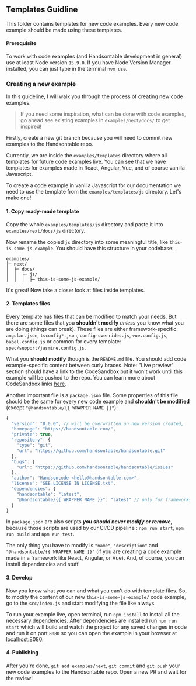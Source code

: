 ## Templates Guidline

This folder contains templates for new code examples. Every new code example should be made using these templates. 

#### Prerequisite
To work with code examples (and Handsontable development in general) use at least Node version `15.9.0`. If you have Node Version Manager installed, you can just type in the terminal `nvm use`.

### Creating a new example

In this guideline, I will walk you through the process of creating new code examples. 

> If you need some inspiration, what can be done with code examples, go ahead see existing examples in `examples/next/docs/` to get inspired!

Firstly, create a new git branch because you will need to commit new examples to the Handsontable repo.

Currently, we are inside the `examples/templates` directory where all templates for future code examples live. You can see that we have templates for examples made in React, Angular, Vue, and of course vanilla Javascript.

To create a code example in vanilla Javascript for our documentation we need to use the template from the `examples/templates/js` directory. Let's make one!

#### 1. Copy ready-made template

Copy the whole `examples/templates/js` directory and paste it into `examples/next/docs/js` directory.

Now rename the copied `js` directory into some meaningful title, like `this-is-some-js-example`. You should have this structure in your codebase:

```
examples/
├─ next/
│  ├─ docs/
│  │  ├─ js/
│  │  │  ├─ this-is-some-js-example/
```

It's great! Now take a closer look at files inside templates.

#### 2. Templates files

Every template has files that can be modified to match your needs. But there are some files that you **shouldn't modify** *unless* you know what you are doing (things can break). These files are either framework-specific: `angular.json`, `tsconfig*.json`, `config-overrides.js`, `vue.config.js`, `babel.config.js` or common for every template: `spec/support/jasmine.config.js`.

What you **should modify** though is the `README.md` file. You should add code example-specific content between curly braces. Note: "Live preview" section should have a link to the CodeSandbox but it won't work until this example will be pushed to the repo. You can learn more about CodeSandbox links [here](../#live-on-production).

Another important file is a `package.json` file. Some properties of this file should be the same for every new code example and **shouldn't be modified** (except `"@handsontable/{{ WRAPPER NAME }}"`):

```javascript
{
  "version": "0.0.0", // will be overwritten on new version created,
  "homepage": "https://handsontable.com/",
  "private": true,
  "repository": {
    "type": "git",
    "url": "https://github.com/handsontable/handsontable.git"
  },
  "bugs": {
    "url": "https://github.com/handsontable/handsontable/issues"
  },
  "author": "Handsoncode <hello@handsontable.com>",
  "license": "SEE LICENSE IN LICENSE.txt",
  "dependencies": {
    "handsontable": "latest",
    "@handsontable/{{ WRAPPER NAME }}": "latest" // only for frameworks, e.g. "@handsontable/react": "latest"
  }
}
```

In `package.json` are also scripts ***you should never modify or remove***, because those scripts are used by our CI/CD pipeline : `npm run start`, `npm run build` and `npm run test`.

The only thing you have to modify is `"name"`, `"description"` and `"@handsontable/{{ WRAPPER NAME }}"` (if you are creating a code example made in a framework like React, Angular, or Vue). And, of course, you can install dependencies and stuff.

#### 3. Develop

Now you know what you can and what you can't do with template files. So, to modify the content of our new `this-is-some-js-example/` code example, go to the `src/index.js` and start modifying the file like always.

To run your example live, open terminal, run `npm install` to install all the necessary dependencies. After dependencies are installed run `npm run start` which will build and watch the project for any saved changes in code and run it on port `8080` so you can open the example in your browser at [localhost:8080](localhost:8080).

#### 4. Publishing

After you're done, `git add examples/next`, `git commit` and `git push` your new code examples to the Handsontable repo. Open a new PR and wait for the review!
